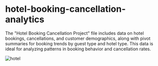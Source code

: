 # hotel-booking-cancellation-analytics
The "Hotel Booking Cancellation Project" file includes data on hotel bookings, cancellations, and customer demographics, along with pivot summaries for booking trends by guest type and hotel type. This data is ideal for analyzing patterns in booking behavior and cancellation rates.

![hotel](https://github.com/user-attachments/assets/52c5cb56-8e99-44a0-9423-9ad7b5c2c31f)
